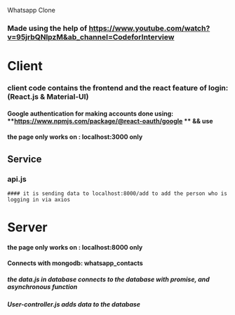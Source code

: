 Whatsapp Clone
### Made using the help of https://www.youtube.com/watch?v=95jrbQNlpzM&ab_channel=CodeforInterview
# Client
### client code contains the frontend and the react feature of login: (React.js & Material-UI)
#### Google authentication for making accounts done using: **https://www.npmjs.com/package/@react-oauth/google ** && use 
#### the page only works on : localhost:3000 only
## Service
  ### api.js
    #### it is sending data to localhost:8000/add to add the person who is logging in via axios

# Server

#### the page only works on : localhost:8000 only
#### Connects with mongodb: whatsapp_contacts
##### the data.js in database connects to the database with promise, and asynchronous function
##### User-controller.js adds data to the database

